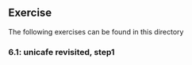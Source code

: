 ## Exercise

The following exercises can be found in this directory

### 6.1: unicafe revisited, step1